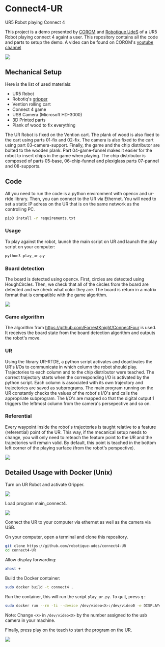 # Connect4-UR
UR5 Robot playing Connect 4

This project is a demo presented by [COROM](https://corom.ca/en/) and [Robotique UdeS](https://robotiqueudes.ca/) of a UR5 Robot playing connect 4 againt a user. This repository contains all the code and parts to setup the demo. A video can be found on COROM's [youtube channel](https://www.youtube.com/channel/UCWvofj-kaz6MWmn6LcGPxmg/videos)

![](imgs/photo.jpeg)

## Mechanical Setup
Here is the list of used materials:
- UR5 Robot
- Robotiq's [gripper](https://robotiq.com/fr/produits/main-adaptative-a-2-doigts-2f85-140)
- Vention rolling cart
- Connect 4 game
- USB Camera (Microsoft HD-3000)
- 3D Printed parts
- Plank of wood to fix everything  

The UR Robot is fixed on the Vention cart. The plank of wood is also fixed to the cart using parts 01-fix and 02-fix.
The camera is also fixed to the cart using part 03-camera-support.
Finally, the game and the chip distributor are bolted to the wooden plank. Part 04-game-funnel makes it easier for the robot to insert chips in the game when playing. The chip distributor is composed of parts 05-base, 06-chip-funnel and plexiglass parts 07-pannel and 08-supports.

## Code

All you need to run the code is a python environment with opencv and ur-rtde library. Then, you can connect to the UR via Ethernet. You will need to set a static IP adress on the UR that is on the same network as the controlling PC.

```bash
pip3 install -r requirements.txt
```
### Usage

To play against the robot, launch the main script on UR and launch the play script on your computer:

```bash
python3 play_ur.py
```

### Board detection
The board is detected using opencv. First, circles are detected using HoughCircles. Then, we check that all of the circles from the board are detected and we check what color they are. The board is return in a matrix format that is compatible with the game algorithm.

![](imgs/board.png)


### Game algorithm
The algorithm from https://github.com/ForrestKnight/ConnectFour is used. It receives the board state from the board detection algorithm and outputs the robot's move.

### UR
Using the library UR-RTDE, a python script activates and deactivates the UR's I/Os to communicate in which column the robot should play. Trajectories to each column and to the chip distributor were teached. The correct trajectory starts when the corresponding I/O is activated by the python script. Each column is associated with its own trajectory and trajectories are saved as subprograms. The main program running on the UR constantly checks the values of the robot's I/O's and calls the appropriate subprogram. The I/O's are mapped so that the digital output 1 triggers the leftmost column from the camera's persepective and so on. 

### Referential
Every waypoint inside the robot's trajectories is taught relative to a feature (referential) point of the UR. This way, if the mecanical setup needs to change, you will only need to reteach the feature point to the UR and the trajectories will remain valid. By default, this point is teached in the bottom left corner of the playing surface (from the robot's perspective).

![](imgs/referential_UR.jpg)

## Detailed Usage with Docker (Unix)

Turn on UR Robot and activate Gripper.

![](imgs/ur-1.jpg)

Load program main_connect4.

![](imgs/ur-2.jpg)

Connect the UR to your computer via ethernet as well as the camera via USB.

On your computer, open a terminal and clone this repository.

```bash
git clone https://github.com/robotique-udes/connect4-UR
cd connect4-UR
```

Allow display forwarding: 

```bash
xhost +
```

Build the Docker container:
```bash
sudo docker build -t connect4 .
```

Run the container, this will run the script `play_ur.py`. To quit, press `q` :
```bash
sudo docker run --rm -ti --device /dev/video<X>:/dev/video0 -e DISPLAY=$DISPLAY --net=host --ipc=host -v /tmp/.X11-unix:/tmp/.X11-unix connect4
```

Note: Change `<X>` in `/dev/video<X>` by the number assigned to the usb camera in your machine.

Finally, press play on the teach to start the program on the UR.

![](imgs/ur-3.jpg)



